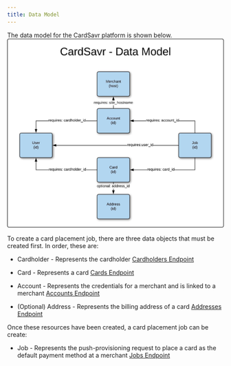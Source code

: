 ```yaml
---
title: Data Model
---
```


The data model for the CardSavr platform is shown below. 
![Data Model](/images/data_object.jpeg "Data Model")


To create a card placement job, there are three data objects that must be created first. In 
order, these are:

* Cardholder - 
Represents the cardholder
[Cardholders Endpoint](https://swch.github.io/slate/#cardholders "Cardholders Endpoint")

* Card - 
Represents a card
[Cards Endpoint](https://swch.github.io/slate/#cards "Cards Endpoint")

* Account - 
Represents the credentials for a merchant and is linked to a merchant
[Accounts Endpoint](https://swch.github.io/slate/#accounts "Accounts Endpoint")

* (Optional) Address - 
Represents the billing address of a card
[Addresses Endpoint](https://swch.github.io/slate/#addresses "Addresses Endpoint")

Once these resources have been created, a card placement job can be create:

* Job - 
Represents the push-provisioning request to place a card as the default payment method at a merchant
[Jobs Endpoint](https://swch.github.io/slate/#single-site-jobs "Jobs Endpoint")


